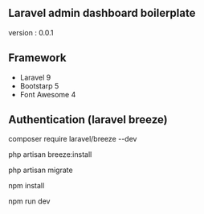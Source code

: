 ## Laravel admin dashboard boilerplate
<p>version : 0.0.1 </p>

## Framework
<ul>
<li>Laravel 9</li>
<li>Bootstarp 5</li>
<li>Font Awesome 4</li>
</ul>

## Authentication (laravel breeze)
<p>composer require laravel/breeze --dev </p>
<p>php artisan breeze:install </p>
<p>php artisan migrate</p>
<p>npm install</p>
<p>npm run dev</p>
